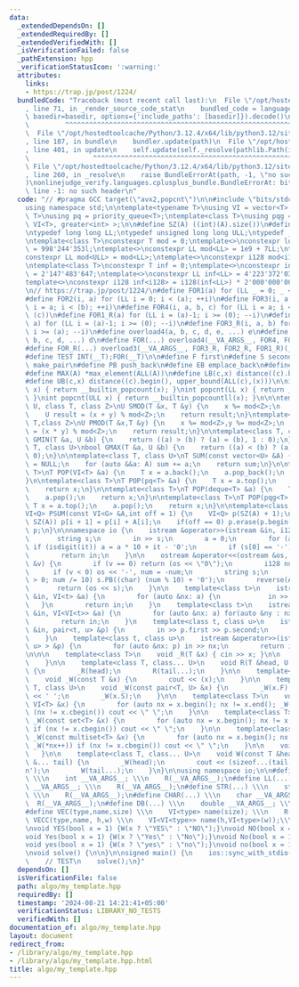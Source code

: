 ```yaml
---
data:
  _extendedDependsOn: []
  _extendedRequiredBy: []
  _extendedVerifiedWith: []
  _isVerificationFailed: false
  _pathExtension: hpp
  _verificationStatusIcon: ':warning:'
  attributes:
    links:
    - https://trap.jp/post/1224/
  bundledCode: "Traceback (most recent call last):\n  File \"/opt/hostedtoolcache/Python/3.12.4/x64/lib/python3.12/site-packages/onlinejudge_verify/documentation/build.py\"\
    , line 71, in _render_source_code_stat\n    bundled_code = language.bundle(stat.path,\
    \ basedir=basedir, options={'include_paths': [basedir]}).decode()\n          \
    \         ^^^^^^^^^^^^^^^^^^^^^^^^^^^^^^^^^^^^^^^^^^^^^^^^^^^^^^^^^^^^^^^^^^^^^^^^^^^^^^^^^\n\
    \  File \"/opt/hostedtoolcache/Python/3.12.4/x64/lib/python3.12/site-packages/onlinejudge_verify/languages/cplusplus.py\"\
    , line 187, in bundle\n    bundler.update(path)\n  File \"/opt/hostedtoolcache/Python/3.12.4/x64/lib/python3.12/site-packages/onlinejudge_verify/languages/cplusplus_bundle.py\"\
    , line 401, in update\n    self.update(self._resolve(pathlib.Path(included), included_from=path))\n\
    \                ^^^^^^^^^^^^^^^^^^^^^^^^^^^^^^^^^^^^^^^^^^^^^^^^^^^^^^^^^\n \
    \ File \"/opt/hostedtoolcache/Python/3.12.4/x64/lib/python3.12/site-packages/onlinejudge_verify/languages/cplusplus_bundle.py\"\
    , line 260, in _resolve\n    raise BundleErrorAt(path, -1, \"no such header\"\
    )\nonlinejudge_verify.languages.cplusplus_bundle.BundleErrorAt: bits/stdc++.h:\
    \ line -1: no such header\n"
  code: "// #pragma GCC target(\"avx2,popcnt\")\n\n#include \"bits/stdc++.h\"\n\n\
    using namespace std;\n\ntemplate<typename T>\nusing VI = vector<T>;\ntemplate<typename\
    \ T>\nusing pq = priority_queue<T>;\ntemplate<class T>\nusing pqg = priority_queue<T,\
    \ VI<T>, greater<int> >;\n\n#define SZ(A) ((int)(A).size())\n#define ALL(A) (A).begin(),(A).end()\n\
    \ntypedef long long LL;\ntypedef unsigned long long ULL;\ntypedef __int128 i128;\n\
    \ntemplate<class T>\nconstexpr T mod = 0;\ntemplate<>\nconstexpr long mod<long>\
    \ = 998'244'353l;\ntemplate<>\nconstexpr LL mod<LL> = 1e9 + 7LL;\ntemplate<>\n\
    constexpr LL mod<ULL> = mod<LL>;\ntemplate<>\nconstexpr i128 mod<i128> = 1'000'000'007LL;\n\
    \ntemplate<class T>\nconstexpr T inf = 0;\ntemplate<>\nconstexpr int inf<int>\
    \ = 2'147'483'647;\ntemplate<>\nconstexpr LL inf<LL> = 4'223'372'036'854'775'807;\n\
    template<>\nconstexpr i128 inf<i128> = i128(inf<LL>) * 2'000'000'000'000'000'000;\n\
    \n// https://trap.jp/post/1224/\n#define FOR1(a) for (LL _ = 0; _ < (a); ++_)\n\
    #define FOR2(i, a) for (LL i = 0; i < (a); ++i)\n#define FOR3(i, a, b) for (LL\
    \ i = a; i < (b); ++i)\n#define FOR4(i, a, b, c) for (LL i = a; i < (b); i +=\
    \ (c))\n#define FOR1_R(a) for (LL i = (a)-1; i >= (0); --i)\n#define FOR2_R(i,\
    \ a) for (LL i = (a)-1; i >= (0); --i)\n#define FOR3_R(i, a, b) for (LL i = (b)-1;\
    \ i >= (a); --i)\n#define overload4(a, b, c, d, e, ...) e\n#define overload3(a,\
    \ b, c, d, ...) d\n#define FOR(...) overload4(__VA_ARGS__, FOR4, FOR3, FOR2, FOR1)(__VA_ARGS__)\n\
    #define FOR_R(...) overload3(__VA_ARGS__, FOR3_R, FOR2_R, FOR1_R)(__VA_ARGS__)\n\
    #define TEST INT(__T);FOR(__T)\n\n#define F first\n#define S second\n#define MP\
    \ make_pair\n#define PB push_back\n#define EB emplace_back\n#define MIN(A) *min_element(ALL(A))\n\
    #define MAX(A) *max_element(ALL(A))\n#define LB(c,x) distance((c).begin(), lower_bound(ALL(c),(x)))\n\
    #define UB(c,x) distance((c).begin(), upper_bound(ALL(c),(x)))\n\nint popcnt(int\
    \ x) { return __builtin_popcount(x); }\nint popcnt(LL x) { return __builtin_popcountll(x);\
    \ }\nint popcnt(ULL x) { return __builtin_popcountll(x); }\n\n\ntemplate<class\
    \ U, class T, class Z>\nU SMOD(T &x, T &y) {\n    x %= mod<Z>;\n    y %= mod<Z>;\n\
    \    U result = (x + y) % mod<Z>;\n    return result;\n}\ntemplate<class U,class\
    \ T,class Z>\nU PMOD(T &x,T &y) {\n    x %= mod<Z>,y %= mod<Z>;\n    U result\
    \ = (x * y) % mod<Z>;\n    return result;\n}\n\ntemplate<class T, class U>\nbool\
    \ GMIN(T &a, U &b) {\n    return ((a) > (b) ? (a) = (b), 1 : 0);\n}\n\ntemplate<class\
    \ T, class U>\nbool GMAX(T &a, U &b) {\n    return ((a) < (b) ? (a) = (b), 1 :\
    \ 0);\n}\n\ntemplate<class T, class U>\nT SUM(const vector<U> &A) {\n    T sum\
    \ = NULL;\n    for (auto &&a: A) sum += a;\n    return sum;\n}\n\ntemplate<class\
    \ T>\nT POP(VI<T> &a) {\n    T x = a.back();\n    a.pop_back();\n    return x;\n\
    }\n\ntemplate<class T>\nT POP(pq<T> &a) {\n    T x = a.top();\n    a.pop();\n\
    \    return x;\n}\n\ntemplate<class T>\nT POP(deque<T> &a) {\n    T x = a.front();\n\
    \    a.pop();\n    return x;\n}\n\ntemplate<class T>\nT POP(pqg<T> &a) {\n   \
    \ T x = a.top();\n    a.pop();\n    return x;\n}\n\ntemplate<class Q, class G>\n\
    VI<Q> PSUM(const VI<G> &A,int off = 1) {\n    VI<Q> p(SZ(A) + 1);\n    FOR(i,\
    \ SZ(A)) p[i + 1] = p[i] + A[i];\n    if(off == 0) p.erase(p.begin());\n    return\
    \ p;\n}\n\nnamespace io {\n    istream &operator>>(istream &in, i128 &a) {\n \
    \       string s;\n        in >> s;\n        a = 0;\n        for (auto &it: s)\
    \ if (isdigit(it)) a = a * 10 + it - '0';\n        if (s[0] == '-') a *= -1;\n\
    \        return in;\n    }\n\n    ostream &operator<<(ostream &os, const i128\
    \ &v) {\n        if (v == 0) return (os << \"0\");\n        i128 num = v;\n  \
    \      if (v < 0) os << '-', num = -num;\n        string s;\n        for (; num\
    \ > 0; num /= 10) s.PB((char) (num % 10) + '0');\n        reverse(ALL(s));\n \
    \       return (os << s);\n    }\n\n    template<class t>\n    istream &operator>>(istream\
    \ &in, VI<t> &a) {\n        for (auto &nx: a) {\n            in >> nx;\n     \
    \   }\n        return in;\n    }\n    template<class t>\n    istream &operator>>(istream\
    \ &in, VI<VI<t>> &a) {\n        for (auto &nx: a) for(auto &ny : nx) in >> ny;\n\
    \        return in;\n    }\n    template<class t, class u>\n    istream &operator>>(istream\
    \ &in, pair<t, u> &p) {\n        in >> p.first >> p.second;\n        return in;\n\
    \    }\n    template<class t, class u>\n    istream &operator>>(istream &in, VI<pair<t,\
    \ u> > &p) {\n        for (auto &nx: p) in >> nx;\n        return in;\n    }\n\
    \n\n\n    template<class T>\n    void _R(T &x) { cin >> x; }\n\n    void R() {\n\
    \    }\n\n    template<class T, class... U>\n    void R(T &head, U &... tail)\
    \ {\n        _R(head);\n        R(tail...);\n    }\n\n    template<class T>\n\
    \    void _W(const T &x) {\n        cout << (x);\n    }\n\n    template<class\
    \ T, class U>\n    void _W(const pair<T, U> &x) {\n        _W(x.F);\n        cout\
    \ << ' ';\n        _W(x.S);\n    }\n\n    template<class T>\n    void _W(const\
    \ VI<T> &x) {\n        for (auto nx = x.begin(); nx != x.end(); _W(*nx++)) if\
    \ (nx != x.cbegin()) cout << \" \";\n    }\n\n    template<class T>\n    void\
    \ _W(const set<T> &x) {\n        for (auto nx = x.begin(); nx != x.end(); _W(*nx++))\
    \ if (nx != x.cbegin()) cout << \" \";\n    }\n\n    template<class T>\n    void\
    \ _W(const multiset<T> &x) {\n        for (auto nx = x.begin(); nx != x.end();\
    \ _W(*nx++)) if (nx != x.cbegin()) cout << \" \";\n    }\n\n    void W() {\n \
    \   }\n\n    template<class T, class... U>\n    void W(const T &head, const U\
    \ &... tail) {\n        _W(head);\n        cout << (sizeof...(tail) ? ' ' : '\\\
    n');\n        W(tail...);\n    }\n}\n\nusing namespace io;\n\n#define INT(...)\
    \ \\\n    int __VA_ARGS__; \\\n    R(__VA_ARGS__);\n#define LL(...) \\\n    LL\
    \ __VA_ARGS__; \\\n    R(__VA_ARGS__);\n#define STR(...) \\\n    string __VA_ARGS__;\
    \ \\\n    R(__VA_ARGS__);\n#define CHAR(...) \\\n    char __VA_ARGS__; \\\n  \
    \  R(__VA_ARGS__);\n#define DB(...) \\\n    double __VA_ARGS__; \\\n    R(__VA_ARGS__);\n\
    #define VEC(type,name,size) \\\n    VI<type> name(size); \\\n    R(name)\n#define\
    \ VECC(type,name, h,w) \\\n    VI<VI<type>> name(h,VI<type>(w));\\\n    R(name)\n\
    \nvoid YES(bool x = 1) {W(x ? \"YES\" : \"NO\");}\nvoid NO(bool x = 1) {YES(!x);}\n\
    void Yes(bool x = 1) {W(x ? \"Yes\" : \"No\");}\nvoid No(bool x = 1) {YES(!x);}\n\
    void yes(bool x = 1) {W(x ? \"yes\" : \"no\");}\nvoid no(bool x = 1) {YES(!x);}\n\
    \nvoid solve() {\n\n}\n\nsigned main() {\n    ios::sync_with_stdio(false), cin.tie(nullptr);\n\
    \    // TEST\n    solve();\n}"
  dependsOn: []
  isVerificationFile: false
  path: algo/my_template.hpp
  requiredBy: []
  timestamp: '2024-08-21 14:21:41+05:00'
  verificationStatus: LIBRARY_NO_TESTS
  verifiedWith: []
documentation_of: algo/my_template.hpp
layout: document
redirect_from:
- /library/algo/my_template.hpp
- /library/algo/my_template.hpp.html
title: algo/my_template.hpp
---
```

